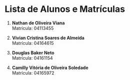 # Lista de Alunos e Matrículas

1. **Nathan de Oliveira Viana**  
   Matrícula: 04113455  

2. **Vivian Cristina Soares de Almeida**  
   Matrícula: 04164615  

3. **Douglas Baker Neto**  
   Matrícula: 04161154  

4. **Camilly Vitória de Oliveira Soledade**  
   Matrícula: 04165972  
